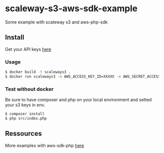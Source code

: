 # scaleway-s3-aws-sdk-example
Some example with scaleway s3 and aws-php-sdk

## Install
Get your API keys [here](https://www.scaleway.com/en/docs/generate-an-api-token/)

### Usage
```bash
$ docker build -t scaleways3 .
$ docker run scaleways3 -e AWS_ACCESS_KEY_ID=XXXXX -e AWS_SECRET_ACCESS_KEY=XXXX
```

### Test without docker

Be sure to have composer and php on your local environment and setted your s3 keys in env.

```bash
$ composer install
$ php src/index.php
```

## Ressources

More examples with aws-sdk-php [here](https://github.com/awsdocs/aws-doc-sdk-examples/)
 